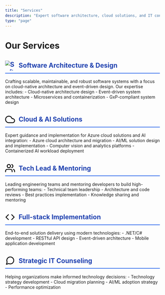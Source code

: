 ```yaml
---
title: "Services"
description: "Expert software architecture, cloud solutions, and IT consultancy services"
type: "page"
---
```


# Our Services

<h2 class="service-heading"><img src="architecture.svg" alt="Software Architecture" class="service-icon" /> Software Architecture & Design</h2>
Crafting scalable, maintainable, and robust software systems with a focus on cloud-native architecture and event-driven design. Our expertise includes:
- Cloud-native architecture design
- Event-driven system architecture
- Microservices and containerization
- GxP-compliant system design

<h2 class="service-heading"><img src="services/cloud.svg" alt="Cloud Solutions" class="service-icon" /> Cloud & AI Solutions</h2>
Expert guidance and implementation for Azure cloud solutions and AI integration:
- Azure cloud architecture and migration
- AI/ML solution design and implementation
- Computer vision and analytics platforms
- Containerized AI workload deployment

<h2 class="service-heading"><img src="services/leadership.svg" alt="Technical Leadership" class="service-icon" /> Tech Lead & Mentoring</h2>
Leading engineering teams and mentoring developers to build high-performing teams:
- Technical team leadership
- Architecture and code reviews
- Best practices implementation
- Knowledge sharing and mentoring

<h2 class="service-heading"><img src="services/implementation.svg" alt="Full-stack Implementation" class="service-icon" /> Full-stack Implementation</h2>
End-to-end solution delivery using modern technologies:
- .NET/C# development
- RESTful API design
- Event-driven architecture
- Mobile application development

<h2 class="service-heading"><img src="services/counseling.svg" alt="Strategic IT Counseling" class="service-icon" /> Strategic IT Counseling</h2>
Helping organizations make informed technology decisions:
- Technology strategy development
- Cloud migration planning
- AI/ML adoption strategy
- Performance optimization

<style>
.entry-content {
    background-color: rgba(255, 255, 255, 0.95);
    padding: 2rem;
    border-radius: 8px;
    box-shadow: 0 4px 6px rgba(0, 0, 0, 0.1);
}

.service-heading {
    display: flex;
    align-items: center;
    gap: 0.75rem;
    color: #1e40af;
    margin-top: 2rem;
    border-bottom: 2px solid #2563eb;
    padding-bottom: 0.5rem;
}

.service-icon {
    width: 32px;
    height: 32px;
    flex-shrink: 0;
    display: block;
}

.entry-content ul {
    list-style-type: none;
    padding-left: 1rem;
}

.entry-content ul li {
    position: relative;
    padding-left: 1.5rem;
    margin-bottom: 0.5rem;
}

.entry-content ul li::before {
    content: "•";
    color: #2563eb;
    position: absolute;
    left: 0;
}
</style> 